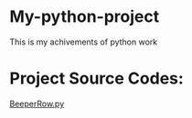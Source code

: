 # My-python-project
This is my achivements of python work
# Project Source Codes:
[BeeperRow.py](link)
